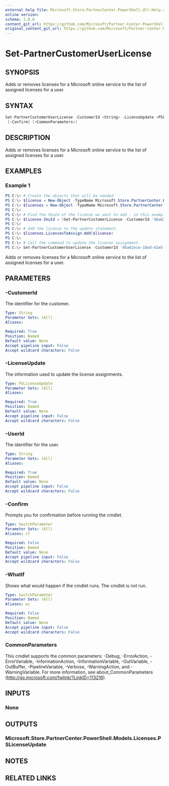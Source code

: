 ```yaml
---
external help file: Microsoft.Store.PartnerCenter.PowerShell.dll-Help.xml
online version:
schema: 2.0.0
content_git_url: https://github.com/Microsoft/Partner-Center-PowerShell/blob/master/docs/help/Set-PartnerCustomerUserLicense.md 
original_content_git_url: https://github.com/Microsoft/Partner-Center-PowerShell/blob/master/docs/help/Set-PartnerCustomerUserLicense.md
---
```


# Set-PartnerCustomerUserLicense

## SYNOPSIS
Adds or removes licenses for a Microsoft online service to the list of assigned licenses for a user. 

## SYNTAX

```powershell
Set-PartnerCustomerUserLicense -CustomerId <String> -LicenseUpdate <PSLicenseUpdate> -UserId <String> [-WhatIf]
 [-Confirm] [<CommonParameters>]
```

## DESCRIPTION
Adds or removes licenses for a Microsoft online service to the list of assigned licenses for a user.

## EXAMPLES

### Example 1
```powershell
PS C:\> # Create the objects that will be needed
PS C:\> $license = New-Object -TypeName Microsoft.Store.PartnerCenter.PowerShell.Models.Licenses.PSLicenseAssignment
PS C:\> $licenses = New-Object -TypeName Microsoft.Store.PartnerCenter.PowerShell.Models.Licenses.PSLicenseUpdate
PS C:\>
PS C:\> # Find the SkuId of the license we want to add - in this example we will use the O365_BUSINESS_PREMIUM license
PS C:\> $license.SkuId = (Get-PartnerCustomerLicense -CustomerId '46a62ece-10ad-42e5-b3f1-b2ed53e6fc08' | Where-Object -Property SkuPartNumber -Value "O365_BUSINESS_PREMIUM" -EQ).SkuId
PS C:\> 
PS C:\> # Add the license to the update statement. 
PS C:\> $licenses.LicensesToAssign.Add($license)
PS C:\> 
PS C:\> # Call the command to update the license assignment. 
PS C:\> Set-PartnerCustomerUserLicense -CustomerId '46a62ece-10ad-42e5-b3f1-b2ed53e6fc08' -LicenseUpdate $licenses -UserId '67e57a6a-6f26-4d6c-af64-533bb7f6a99e'
```

Adds or removes licenses for a Microsoft online service to the list of assigned licenses for a user. 

## PARAMETERS

### -CustomerId
The identifier for the customer.

```yaml
Type: String
Parameter Sets: (All)
Aliases:

Required: True
Position: Named
Default value: None
Accept pipeline input: False
Accept wildcard characters: False
```

### -LicenseUpdate
The information used to update the license assignments.

```yaml
Type: PSLicenseUpdate
Parameter Sets: (All)
Aliases:

Required: True
Position: Named
Default value: None
Accept pipeline input: False
Accept wildcard characters: False
```

### -UserId
The identifier for the user.

```yaml
Type: String
Parameter Sets: (All)
Aliases:

Required: True
Position: Named
Default value: None
Accept pipeline input: False
Accept wildcard characters: False
```

### -Confirm
Prompts you for confirmation before running the cmdlet.

```yaml
Type: SwitchParameter
Parameter Sets: (All)
Aliases: cf

Required: False
Position: Named
Default value: None
Accept pipeline input: False
Accept wildcard characters: False
```

### -WhatIf
Shows what would happen if the cmdlet runs.
The cmdlet is not run.

```yaml
Type: SwitchParameter
Parameter Sets: (All)
Aliases: wi

Required: False
Position: Named
Default value: None
Accept pipeline input: False
Accept wildcard characters: False
```

### CommonParameters
This cmdlet supports the common parameters: -Debug, -ErrorAction, -ErrorVariable, -InformationAction, -InformationVariable, -OutVariable, -OutBuffer, -PipelineVariable, -Verbose, -WarningAction, and -WarningVariable. For more information, see about_CommonParameters (http://go.microsoft.com/fwlink/?LinkID=113216).

## INPUTS

### None

## OUTPUTS

### Microsoft.Store.PartnerCenter.PowerShell.Models.Licenses.PSLicenseUpdate

## NOTES

## RELATED LINKS
